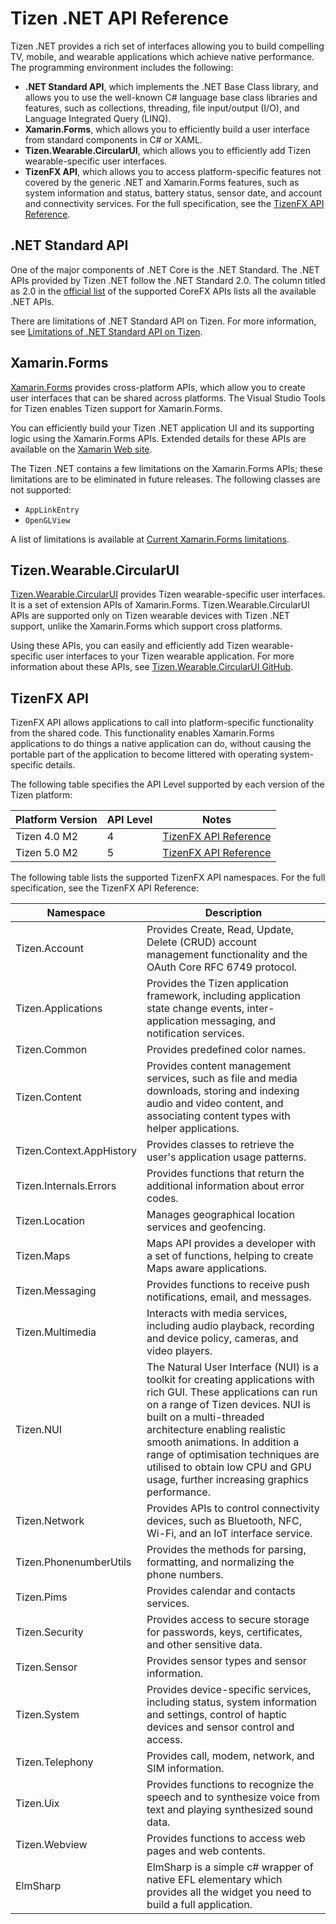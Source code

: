 # Tizen .NET API Reference

Tizen .NET provides a rich set of interfaces allowing you to build compelling TV, mobile, and wearable applications which achieve native performance. The programming environment includes the following:

- **.NET Standard API**, which implements the .NET Base Class library, and allows you to use the well-known C# language base class libraries and features, such as collections, threading, file input/output (I/O), and Language Integrated Query (LINQ).
- **Xamarin.Forms**, which allows you to efficiently build a user interface from standard components in C# or XAML.
- **Tizen.Wearable.CircularUI**, which allows you to efficiently add Tizen wearable-specific user interfaces.
- **TizenFX API**, which allows you to access platform-specific features not covered by the generic .NET and Xamarin.Forms features, such as system information and status, battery status, sensor date, and account and connectivity services.
  For the full specification, see the [TizenFX API Reference](https://samsung.github.io/TizenFX/API5/).

## .NET Standard API

One of the major components of .NET Core is the .NET Standard. The .NET APIs provided by Tizen .NET follow the .NET Standard 2.0. The column titled as 2.0 in the [official list](https://docs.microsoft.com/en-us/dotnet/standard/net-standard) of the supported CoreFX APIs lists all the available .NET APIs.

There are limitations of .NET Standard API on Tizen. For more information, see [Limitations of .NET Standard API on Tizen](dotnet-standard-limitations.md).

## Xamarin.Forms

[Xamarin.Forms](https://developer.xamarin.com/guides/xamarin-forms/getting-started/) provides cross-platform APIs, which allow you to create user interfaces that can be shared across platforms. The Visual Studio Tools for Tizen enables Tizen support for Xamarin.Forms.

You can efficiently build your Tizen .NET application UI and its supporting logic using the Xamarin.Forms APIs. Extended details for these APIs are available on the [Xamarin Web site](https://developer.xamarin.com/api/namespace/Xamarin.Forms/).

The Tizen .NET contains a few limitations on the Xamarin.Forms APIs; these limitations are to be eliminated in future releases. The following classes are not supported:

- `AppLinkEntry`
- `OpenGLView`

A list of limitations is available at [Current Xamarin.Forms limitations](xamarin-forms-limitations.md).

## Tizen.Wearable.CircularUI

[Tizen.Wearable.CircularUI](https://samsung.github.io/Tizen.CircularUI/index.html) provides Tizen wearable-specific user interfaces. It is a set of extension APIs of Xamarin.Forms. Tizen.Wearable.CircularUI APIs are supported only on Tizen wearable devices with Tizen .NET support, unlike the Xamarin.Forms which support cross platforms.

Using these APIs, you can easily and efficiently add Tizen wearable-specific user interfaces to your Tizen wearable application. For more information about these APIs, see [Tizen.Wearable.CircularUI GitHub](https://github.com/Samsung/Tizen.CircularUI).

## TizenFX API

TizenFX API allows applications to call into platform-specific functionality from the shared code. This functionality enables Xamarin.Forms applications to do things a native application can do, without causing the portable part of the application to become littered with operating system-specific details.

The following table specifies the API Level supported by each version of the Tizen platform:

| Platform Version | API Level | Notes                                                        |
| ---------------- | --------- | ------------------------------------------------------------ |
| Tizen 4.0 M2     | 4         | [TizenFX API Reference](https://samsung.github.io/TizenFX/API4/) |
| Tizen 5.0 M2     | 5         | [TizenFX API Reference](https://samsung.github.io/TizenFX/API5/) |

The following table lists the supported TizenFX API namespaces. For the full specification, see the TizenFX API Reference:

| Namespace          | Description                              |
| ------------------ | ---------------------------------------- |
| Tizen.Account      | Provides Create, Read, Update, Delete (CRUD) account management functionality and the OAuth Core RFC 6749 protocol. |
| Tizen.Applications | Provides the Tizen application framework, including application state change events, inter-application messaging, and notification services. |
| Tizen.Common       | Provides predefined color names.         |
| Tizen.Content      | Provides content management services, such as file and media downloads, storing and indexing audio and video content, and associating content types with helper applications. |
| Tizen.Context.AppHistory | Provides classes to retrieve the user's application usage patterns. | 
| Tizen.Internals.Errors | Provides functions that return the additional information about error codes.
| Tizen.Location     | Manages geographical location services and geofencing. |
| Tizen.Maps         | Maps API provides a developer with a set of functions, helping to create Maps aware applications. |
| Tizen.Messaging    | Provides functions to receive push notifications, email, and messages. |
| Tizen.Multimedia   | Interacts with media services, including audio playback, recording and device policy, cameras, and video players. |
| Tizen.NUI          | The Natural User Interface (NUI) is a toolkit for creating applications with rich GUI. These applications can run on a range of Tizen devices. NUI is built on a multi-threaded architecture enabling realistic smooth animations. In addition a range of optimisation techniques are utilised to obtain low CPU and GPU usage, further increasing graphics performance. |
| Tizen.Network      | Provides APIs to control connectivity devices, such as Bluetooth, NFC, Wi-Fi, and an IoT interface service. |
| Tizen.PhonenumberUtils | Provides the methods for parsing, formatting, and normalizing the phone numbers. |
| Tizen.Pims         | Provides calendar and contacts services. |
| Tizen.Security     | Provides access to secure storage for passwords, keys, certificates, and other sensitive data. |
| Tizen.Sensor       | Provides sensor types and sensor information. |
| Tizen.System       | Provides device-specific services, including status, system information and settings, control of haptic devices and sensor control and access. |
| Tizen.Telephony    | Provides call, modem, network, and SIM information. |
| Tizen.Uix          | Provides functions to recognize the speech and to synthesize voice from text and playing synthesized sound data. |
| Tizen.Webview      | Provides functions to access web pages and web contents. |
| ElmSharp           | ElmSharp is a simple c# wrapper of native EFL elementary which provides all the widget you need to build a full application. |
